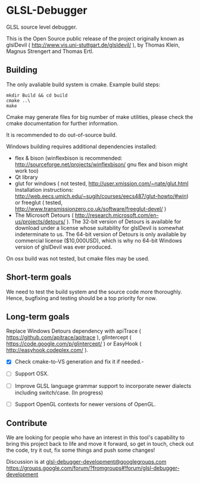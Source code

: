 GLSL-Debugger
=============

GLSL source level debugger.

This is the Open Source public release of the project originally known
as glslDevil ( http://www.vis.uni-stuttgart.de/glsldevil/ ), by
Thomas Klein, Magnus Strengert and Thomas Ertl.


Building
------

The only avaliable build system is cmake. Example build steps:

```
mkdir Build && cd build
cmake ..\
make
```

Cmake may generate files for big number of make utilities, please check the cmake 
documentation for further information.

It is recommended to do out-of-source build.


Windows building requires additional dependencies installed:

- flex & bison (winflexbison is recommended: http://sourceforge.net/projects/winflexbison/ 
  gnu flex and bison might work too)
- Qt library
- glut for windows ( not tested, http://user.xmission.com/~nate/glut.html 
	Installation instructions: http://web.eecs.umich.edu/~sugih/courses/eecs487/glut-howto/#win)
  or freeglut ( tested, http://www.transmissionzero.co.uk/software/freeglut-devel/ )
- The Microsoft Detours ( http://research.microsoft.com/en-us/projects/detours/ ).
  The 32-bit version of Detours is available for download under a license whose
  suitability for glslDevil is somewhat indeterminate to us. The 64-bit version
  of Detours is only available by commercial license ($10,000USD), which is why no
  64-bit Windows version of glslDevil was ever produced.  

On osx build was not tested, but cmake files may be used.


Short-term goals
----------------

We need to test the build system and the source code more thoroughly. Hence, bugfixing and
testing should be a top priority for now.


Long-term goals
---------------

Replace Windows Detours dependency with apiTrace ( https://github.com/apitrace/apitrace ),
glIntercept ( https://code.google.com/p/glintercept/ ) or EasyHook ( http://easyhook.codeplex.com/ ).

- [x] Check cmake-to-VS generation and fix it if needed.-

- [ ] Support OSX.

- [ ] Improve GLSL language grammar support to incorporate newer dialects including switch/case. (In progress)

- [ ] Support OpenGL contexts for newer versions of OpenGL.


Contribute
----------

We are looking for people who have an interest in this tool's capability to bring this project
back to life and move it forward, so get in touch, check out the code, try it out, fix some things
and push some changes!

Discussion is at glsl-debugger-development@googlegroups.com
https://groups.google.com/forum/?fromgroups#!forum/glsl-debugger-development


